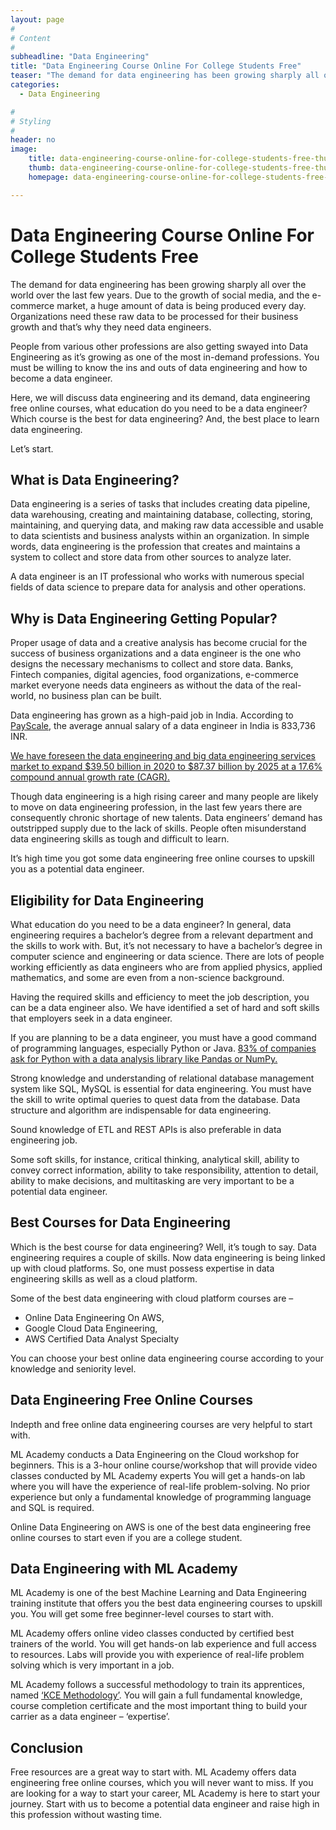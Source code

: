 ```yaml
---
layout: page
#
# Content
#
subheadline: "Data Engineering"
title: "Data Engineering Course Online For College Students Free"
teaser: "The demand for data engineering has been growing sharply all over the world over the last few years. Due to the growth of social media, and the e-commerce market, a huge amount of data is being produced every day. Organizations need these raw data to be processed for their business growth and that’s why they need data engineers.People from various other professions are also"
categories:
  - Data Engineering

#
# Styling
#
header: no
image:
    title: data-engineering-course-online-for-college-students-free-thumbnail.jpg
    thumb: data-engineering-course-online-for-college-students-free-thumbnail.jpg
    homepage: data-engineering-course-online-for-college-students-free-thumbnail.jpg

---
```


# Data Engineering Course Online For College Students Free

The demand for data engineering has been growing sharply all over the world over the last few years. Due to the growth of social media, and the e-commerce market, a huge amount of data is being produced every day. Organizations need these raw data to be processed for their business growth and that’s why they need data engineers.


People from various other professions are also getting swayed into Data Engineering as it’s growing as one of the most in-demand professions. You must be willing to know the ins and outs of data engineering and how to become a data engineer.


Here, we will discuss data engineering and its demand, data engineering free online courses, what education do you need to be a data engineer? Which course is the best for data engineering? And, the best place to learn data engineering.


Let’s start.


What is **Data Engineering**?
-----------------------------


Data engineering is a series of tasks that includes creating data pipeline, data warehousing, creating and maintaining database, collecting, storing, maintaining, and querying data, and making raw data accessible and usable to data scientists and business analysts within an organization. In simple words, data engineering is the profession that creates and maintains a system to collect and store data from other sources to analyze later.


A data engineer is an IT professional who works with numerous special fields of data science to prepare data for analysis and other operations.


**Why is Data Engineering Getting Popular?**
--------------------------------------------


Proper usage of data and a creative analysis has become crucial for the success of business organizations and a data engineer is the one who designs the necessary mechanisms to collect and store data. Banks, Fintech companies, digital agencies, food organizations, e-commerce market everyone needs data engineers as without the data of the real-world, no business plan can be built.


Data engineering has grown as a high-paid job in India. According to [PayScale](https://www.payscale.com/research/IN/Job=Data_Engineer/Salary), the average annual salary of a data engineer in India is 833,736 INR.


[We have foreseen the data engineering and big data engineering services market to expand $39.50 billion in 2020 to $87.37 billion by 2025 at a 17.6% compound annual growth rate (CAGR).](https://www.marketdataforecast.com/market-reports/big-data-engineering-services-market)


Though data engineering is a high rising career and many people are likely to move on data engineering profession, in the last few years there are consequently chronic shortage of new talents. Data engineers’ demand has outstripped supply due to the lack of skills. People often misunderstand data engineering skills as tough and difficult to learn.


It’s high time you got some data engineering free online courses to upskill you as a potential data engineer.


**Eligibility for Data Engineering**
------------------------------------


What education do you need to be a data engineer? In general, data engineering requires a bachelor’s degree from a relevant department and the skills to work with. But, it’s not necessary to have a bachelor’s degree in computer science and engineering or data science. There are lots of people working efficiently as data engineers who are from applied physics, applied mathematics, and some are even from a non-science background.


Having the required skills and efficiency to meet the job description, you can be a data engineer also. We have identified a set of hard and soft skills that employers seek in a data engineer.


If you are planning to be a data engineer, you must have a good command of programming languages, especially Python or Java. [83% of companies ask for Python with a data analysis library like Pandas or NumPy.](https://techvera.com/the-state-of-data-engineering-in-2021/)


Strong knowledge and understanding of relational database management system like SQL, MySQL is essential for data engineering. You must have the skill to write optimal queries to quest data from the database. Data structure and algorithm are indispensable for data engineering.


Sound knowledge of ETL and REST APIs is also preferable in data engineering job.


Some soft skills, for instance, critical thinking, analytical skill, ability to convey correct information, ability to take responsibility, attention to detail, ability to make decisions, and multitasking are very important to be a potential data engineer.


**Best Courses for Data Engineering**
-------------------------------------


Which is the best course for data engineering? Well, it’s tough to say. Data engineering requires a couple of skills. Now data engineering is being linked up with cloud platforms. So, one must possess expertise in data engineering skills as well as a cloud platform.


Some of the best data engineering with cloud platform courses are –


* Online Data Engineering On AWS,
* Google Cloud Data Engineering,
* AWS Certified Data Analyst Specialty


You can choose your best online data engineering course according to your knowledge and seniority level.


**Data Engineering Free Online Courses**
----------------------------------------


Indepth and free online data engineering courses are very helpful to start with.


ML Academy conducts a Data Engineering on the Cloud workshop for beginners. This is a 3-hour online course/workshop that will provide video classes conducted by ML Academy experts You will get a hands-on lab where you will have the experience of real-life problem-solving. No prior experience but only a fundamental knowledge of programming language and SQL is required.


Online Data Engineering on AWS is one of the best data engineering free online courses to start even if you are a college student.


**Data Engineering with ML Academy**
------------------------------------


ML Academy is one of the best Machine Learning and Data Engineering training institute that offers you the best data engineering courses to upskill you. You will get some free beginner-level courses to start with.


ML Academy offers online video classes conducted by certified best trainers of the world. You will get hands-on lab experience and full access to resources. Labs will provide you with experience of real-life problem solving which is very important in a job.


ML Academy follows a successful methodology to train its apprentices, named [‘KCE Methodology’](https://mlacademy.io/kce-process). You will gain a full fundamental knowledge, course completion certificate and the most important thing to build your carrier as a data engineer – ‘expertise’.


**Conclusion**
--------------


Free resources are a great way to start with. ML Academy offers data engineering free online courses, which you will never want to miss. If you are looking for a way to start your career, ML Academy is here to start your journey. Start with us to become a potential data engineer and raise high in this profession without wasting time.


